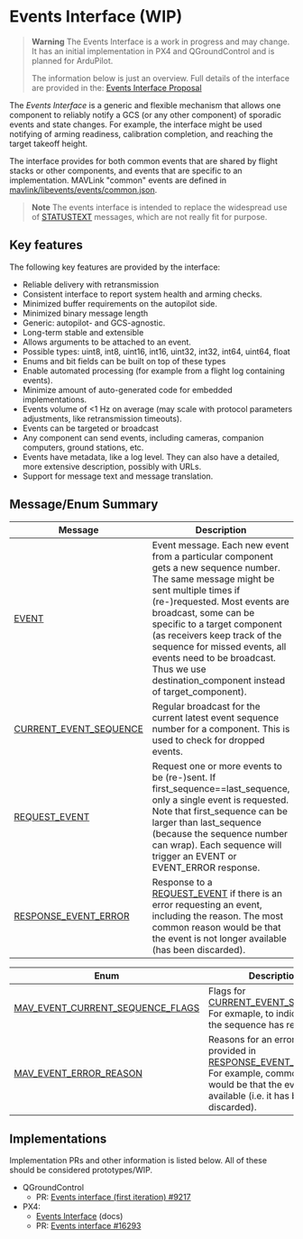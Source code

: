 # Events Interface (WIP)

> **Warning** The Events Interface is a work in progress and may change.
> It has an initial implementation in PX4 and QGroundControl and is planned for ArduPilot.
>
> The information below is just an overview.
> Full details of the interface are provided in the: [Events Interface Proposal](https://docs.google.com/document/d/18qdDgfML97lItom09MJhngYnFzAm1zFdmlCKG7TaBpg/edit)

The _Events Interface_ is a generic and flexible mechanism that allows one component to reliably notify a GCS (or any other component) of sporadic events and state changes.
For example, the interface might be used notifying of arming readiness, calibration completion, and reaching the target takeoff height.

The interface provides for both common events that are shared by flight stacks or other components, and events that are specific to an implementation.
MAVLink "common" events are defined in [mavlink/libevents/events/common.json](https://github.com/mavlink/libevents/blob/master/events/common.json).

> **Note** The events interface is intended to replace the widespread use of [STATUSTEXT](../messages/common.md#STATUSTEXT) messages, which are not really fit for purpose.


## Key features

The following key features are provided by the interface:

- Reliable delivery with retransmission
- Consistent interface to report system health and arming checks.
- Minimized buffer requirements on the autopilot side.
- Minimized binary message length
- Generic: autopilot- and GCS-agnostic.
- Long-term stable and extensible
- Allows arguments to be attached to an event.
- Possible types: uint8, int8, uint16, int16, uint32, int32, int64, uint64, float
- Enums and bit fields can be built on top of these types
- Enable automated processing (for example from a flight log containing events).
- Minimize amount of auto-generated code for embedded implementations.
- Events volume of <1 Hz on average (may scale with protocol parameters adjustments, like retransmission timeouts).
- Events can be targeted or broadcast
- Any component can send events, including cameras, companion computers, ground stations, etc.
- Events have metadata, like a log level. They can also have a detailed, more extensive description, possibly with URLs.
- Support for message text and message translation.

## Message/Enum Summary

Message | Description
-- | --
<a id="EVENT"></a>[EVENT](../messages/common.md#EVENT) | Event message. Each new event from a particular component gets a new sequence number. The same message might be sent multiple times if (re-)requested. Most events are broadcast, some can be specific to a target component (as receivers keep track of the sequence for missed events, all events need to be broadcast. Thus we use destination_component instead of target_component).
<a id="CURRENT_EVENT_SEQUENCE"></a>[CURRENT_EVENT_SEQUENCE](../messages/common.md#CURRENT_EVENT_SEQUENCE) | Regular broadcast for the current latest event sequence number for a component. This is used to check for dropped events.
<a id="REQUEST_EVENT"></a>[REQUEST_EVENT](../messages/common.md#REQUEST_EVENT) | Request one or more events to be (re-)sent. If first_sequence==last_sequence, only a single event is requested. Note that first_sequence can be larger than last_sequence (because the sequence number can wrap). Each sequence will trigger an EVENT or EVENT_ERROR response.
<a id="RESPONSE_EVENT_ERROR"></a>[RESPONSE_EVENT_ERROR](../messages/common.md#RESPONSE_EVENT_ERROR) | Response to a [REQUEST_EVENT](#REQUEST_EVENT) if there is an error requesting an event, including the reason. The most common reason would be that the event is not longer available (has been discarded).


Enum | Description
-- | --
<a id="MAV_EVENT_CURRENT_SEQUENCE_FLAGS"></a>[MAV_EVENT_CURRENT_SEQUENCE_FLAGS](../messages/common.md#CURRENT_EVENT_SEQUENCE) | Flags for [CURRENT_EVENT_SEQUENCE](#CURRENT_EVENT_SEQUENCE). For exmaple, to indicate when the sequence has reset.
<a id="MAV_EVENT_ERROR_REASON"></a>[MAV_EVENT_ERROR_REASON](../messages/common.md#MAV_EVENT_ERROR_REASON) | Reasons for an error, as provided in [RESPONSE_EVENT_ERROR](#RESPONSE_EVENT_ERROR). For example, common error would be that the event is not available (i.e. it has been discarded).



## Implementations

Implementation PRs and other information is listed below.
All of these should be considered prototypes/WIP.

- QGroundControl
  - PR: [Events interface (first iteration) #9217](https://github.com/mavlink/qgroundcontrol/pull/9217)
- PX4: 
  - [Events Interface](http://docs.px4.io/master/en/concept/events_interface.html) (docs)
  - PR: [Events interface #16293](https://github.com/PX4/PX4-Autopilot/pull/16293)
